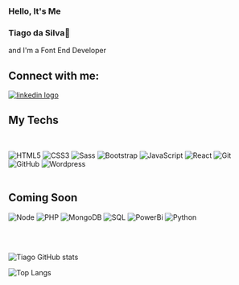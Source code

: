 ### Hello, It's Me <br/>
### Tiago da Silva👋 <br/>
and I'm a Font End Developer

## Connect with me:

<p>
<a 
  href="https://www.linkedin.com/in/tiagopdas/" target="_blank onclick="window.open(this.href); return false;" ><img  alt="linkedin logo" src="https://img.shields.io/badge/LinkedIn-0077B5?style=for-the-badge&logo=linkedin&logoColor=white"></a>
 
</p>

## My Techs
<div style:"display:inline-block"><br/>

![HTML5](https://img.shields.io/badge/-HTML5-232323?style=flat&labelColor=E34F26&logo=html5&logoColor=ffffff)
![CSS3](https://img.shields.io/badge/-CSS3-232323?style=flat&labelColor=1572B6&logo=css3&logoColor=ffffff)
![Sass](https://img.shields.io/badge/-Sass-232323?style=flat&labelColor=CC6699&logo=sass&logoColor=ffffff)
![Bootstrap](https://img.shields.io/badge/-Bootstrap-232323?style=flat&labelColor=7952B3&logo=bootstrap&logoColor=ffffff)
![JavaScript](https://img.shields.io/badge/-JavaScript-232323?style=flat&labelColor=000000&logo=javascript&logoColor=F7DF1E)
![React](https://img.shields.io/badge/-React-232323?style=flat&labelColor=61DAFB&logo=react&logoColor=000000)
![Git](https://img.shields.io/badge/-Git-232323?style=flat&labelColor=EF5033&logo=Git&logoColor=000000)
![GitHub](https://img.shields.io/badge/-GitHub-232323?style=flat&labelColor=ffffff&logo=Github&logoColor=000000)
![Wordpress](https://img.shields.io/badge/-Wordpress-232323?style=flat&labelColor=61DAFB&logo=wordpress&logoColor=000000)
<br/>
<br/>

## Coming Soon
![Node](https://img.shields.io/badge/-Node-232323?style=flat&labelColor=000000&logo=nodedotjs&logoColor=339933)
![PHP](https://img.shields.io/badge/-PHP-232323?style=flat&labelColor=000000&logo=php&logoColor=777BB4)
![MongoDB](https://img.shields.io/badge/-MongoDB-232323?style=flat&labelColor=47A248&logo=mongodb&logoColor=ffffff)
![SQL](https://img.shields.io/badge/-SQL-232323?style=flat&labelColor=4479A1&logo=SQL&logoColor=ffffff)
![PowerBi](https://img.shields.io/badge/-PowerBi-232323?style=flat&labelColor=F7DF1E&logo=powerbi&logoColor=ffffff)
![Python](https://img.shields.io/badge/-Python-232323?style=flat&labelColor=4479A1&logo=python&logoColor=F7DF1E)
<div style:"display:inline-block"><br/>
<br/>

![Tiago GitHub stats](https://github-readme-stats.vercel.app/api?username=TiagoPdaS&show_icons=true&heme=radical)

![Top Langs](https://github-readme-stats.vercel.app/api/top-langs/?username=TiagoPdaS&layout=compact)




</div>
<br/>


